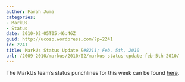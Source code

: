 ```yaml
---
author: Farah Juma
categories:
- MarkUs
- Status
date: 2010-02-05T05:46:46Z
guid: http://ucosp.wordpress.com/?p=2241
id: 2241
title: MarkUs Status Update &#8211; Feb. 5th, 2010
url: /2009-2010/markus/2010/02/markus-status-update-feb-5th-2010/
---
```


The MarkUs team&#8217;s status punchlines for this week can be found [here](http://blog.markusproject.org/?p=1169).